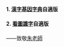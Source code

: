 #### 1. [漢字基因字典](http://www.open-lit.com/bookindex.php?gbid=643)自適版
#### 2. [看圖識字](http://www.cbflabs.com/?id=99)自適版

  
——致敬[朱老師](http://www.cbflabs.com/)